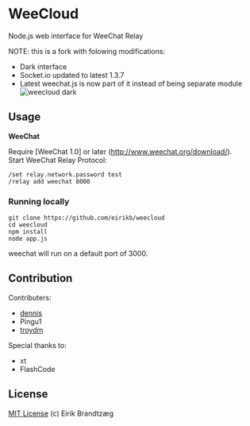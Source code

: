 WeeCloud
========

Node.js web interface for WeeChat Relay

NOTE: this is a fork with folowing modifications:
* Dark interface
* Socket.io updated to latest 1.3.7    
* Latest weechat.js is now part of it instead of being separate module
![weecloud dark](http://i.imgur.com/rHPG2km.png)
    

Usage
---

**WeeChat**

Require [WeeChat 1.0] or later (http://www.weechat.org/download/).   
Start WeeChat Relay Protocol:  

    /set relay.network.password test
    /relay add weechat 8000

### Running locally

    git clone https://github.com/eirikb/weecloud
    cd weecloud
    npm install
    node app.js

weechat will run on a default port of 3000.

Contribution
---

Contributers:  

*  [dennis](https://github.com/dennisse)
*  Pingu1
*  [troydm](https://github.com/troydm)

Special thanks to:  

*  xt
*  FlashCode


License
---

[MIT License](http://en.wikipedia.org/wiki/MIT_License)
(c) Eirik Brandtzæg
